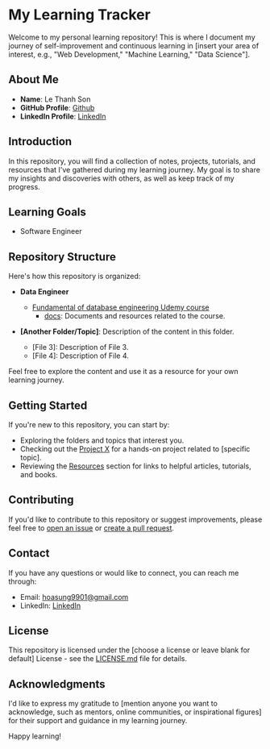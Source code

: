 # My Learning Tracker
Welcome to my personal learning repository! This is where I document my journey of self-improvement and continuous learning in [insert your area of interest, e.g., "Web Development," "Machine Learning," "Data Science"].

## About Me

- **Name**: Le Thanh Son
- **GitHub Profile**: [Github](https://github.com/lethanhson9901)
- **LinkedIn Profile**: [LinkedIn](https://www.linkedin.com/in/son-le-thanh-42892a16b/)

## Introduction

In this repository, you will find a collection of notes, projects, tutorials, and resources that I've gathered during my learning journey. My goal is to share my insights and discoveries with others, as well as keep track of my progress.

## Learning Goals

- Software Engineer

## Repository Structure

Here's how this repository is organized:

- **Data Engineer**
  - [Fundamental of database engineering Udemy course](./Data%20Engineer/Fundamental%20of%20database%20engineering%20Udemy%20course)
    - [docs](./Data%20Engineer/Fundamental%20of%20database%20engineering%20Udemy%20course/doc): Documents and resources related to the course.

- **[Another Folder/Topic]**: Description of the content in this folder.
  - [File 3]: Description of File 3.
  - [File 4]: Description of File 4.

Feel free to explore the content and use it as a resource for your own learning journey.

## Getting Started

If you're new to this repository, you can start by:

- Exploring the folders and topics that interest you.
- Checking out the [Project X](./project-x) for a hands-on project related to [specific topic].
- Reviewing the [Resources](./resources) section for links to helpful articles, tutorials, and books.

## Contributing

If you'd like to contribute to this repository or suggest improvements, please feel free to [open an issue](../../issues) or [create a pull request](../../pulls).

## Contact

If you have any questions or would like to connect, you can reach me through:

- Email: hoasung9901@gmail.com
- LinkedIn: [LinkedIn](https://www.linkedin.com/in/son-le-thanh-42892a16b/)

## License

This repository is licensed under the [choose a license or leave blank for default] License - see the [LICENSE.md](./LICENSE.md) file for details.

## Acknowledgments

I'd like to express my gratitude to [mention anyone you want to acknowledge, such as mentors, online communities, or inspirational figures] for their support and guidance in my learning journey.

Happy learning!

